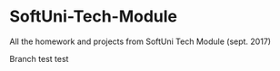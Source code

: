 # SoftUni-Tech-Module
All the homework and projects from SoftUni Tech Module (sept. 2017)

Branch test
test